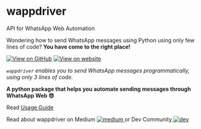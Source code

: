 # wappdriver

API for WhatsApp Web Automation


Wondering how to send WhatsApp messages using Python using only few lines of code? **You have come to the right place!**

[![View on GitHub](https://user-images.githubusercontent.com/66209958/97151712-e5543880-1795-11eb-872e-ae18ea245dfe.png)](https://github.com/aahnik/wappdriver/) 
[![View on website](https://user-images.githubusercontent.com/66209958/97152485-fcdff100-1796-11eb-89d1-303becc2f7a0.png)](https://aahnik.github.io/wappdriver/)

_`wappdriver` enables you to send WhatsApp messages programmatically, using only 3 lines of code._


**A python package that helps you automate sending messages through WhatsApp Web 😎**

<!-- [![image](https://user-images.githubusercontent.com/66209958/96546860-b0913e80-12c8-11eb-90f3-cda535731b2c.png)](https://github.com/aahnik/wappdriver) -->

Read [Usage Guide](https://aahnik.github.io/wappdriver/Documentation/)

Read about wappdriver on Medium <a href="https://medium.com/@aahnikdaw/how-to-send-a-whatsapp-message-reliably-in-only-3-lines-of-code-python-53201e9c09f3"> <img src="https://github.com/aahnik/aahnik/blob/master/social_media_logos/medium.png?raw=true" alt="medium"> </a> or Dev Community<a href="https://dev.to/aahnik/how-to-send-a-whatsapp-message-reliably-in-only-3-lines-of-code-python-hld"> <img  src="https://github.com/aahnik/aahnik/blob/master/social_media_logos/dev.png?raw=true" alt="dev"> </a>

